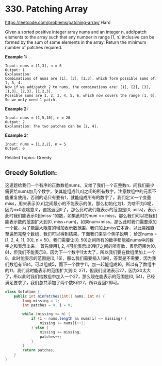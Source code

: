 # 330. Patching Array
<https://leetcode.com/problems/patching-array/>
Hard

Given a sorted positive integer array nums and an integer n, add/patch elements to the array such that any number in range [1, n] inclusive can be formed by the sum of some elements in the array. Return the minimum number of patches required.

**Example 1:**

    Input: nums = [1,3], n = 6
    Output: 1 
    Explanation:
    Combinations of nums are [1], [3], [1,3], which form possible sums of: 1, 3, 4.
    Now if we add/patch 2 to nums, the combinations are: [1], [2], [3], [1,3], [2,3], [1,2,3].
    Possible sums are 1, 2, 3, 4, 5, 6, which now covers the range [1, 6].
    So we only need 1 patch.

**Example 2:**

    Input: nums = [1,5,10], n = 20
    Output: 2
    Explanation: The two patches can be [2, 4].

**Example 3:**

    Input: nums = [1,2,2], n = 5
    Output: 0

Related Topics: Greedy

## Greedy Solution: 
这道题给我们一个有序的正数数组nums，又给了我们一个正整数n，问我们最少需要给nums加几个数字，使其能组成[1,n]之间的所有数字，注意数组中的元素不能重复使用，否则的话只有要有1，就能组成所有的数字了。我们定义一个变量miss，用来表示[0,n]之间最小的不能表示的值，那么初始化为1，为啥不为0呢，因为n=0没啥意义，直接返回0了。那么此时我们能表示的范围是[0, miss)，表示此时我们能表示0到miss-1的数，如果此时的num <= miss，那么我们可以把我们能表示数的范围扩大到[0, miss+num)，如果num>miss，那么此时我们需要添加一个数，为了能最大限度的增加表示数范围，我们加上miss它本身，以此类推直至遍历完整个数组，我们可以得到结果。下面我们来举个例子说明：
给定nums = [1, 2, 4, 11, 30], n = 50，我们需要让[0, 50]之间所有的数字都能被nums中的数字之和表示出来。
首先使用1, 2, 4可能表示出0到7之间的所有数，表示范围为[0, 8)，但我们不能表示8，因为下一个数字11太大了，所以我们要在数组里加上一个8，此时能表示的范围是[0, 16)，那么我们需要插入16吗，答案是不需要，因为我们数组有1和4，可以组成5，而下一个数字11，加一起能组成16，所以有了数组中的11，我们此时能表示的范围扩大到[0, 27)，但我们没法表示27，因为30太大了，所以此时我们给数组中加入一个27，那么现在能表示的范围是[0, 54)，已经满足要求了，我们总共添加了两个数8和27，所以返回2即可。

```java
class Solution {
    public int minPatches(int[] nums, int n) {
        long missing = 1;
        int patches = 0, i = 0;

        while (missing <= n) {
            if (i < nums.length && nums[i] <= missing) {
                missing += nums[i++];
            } else {
                missing += missing;
                patches++;
            }
        }
        return patches;
    }
}
```